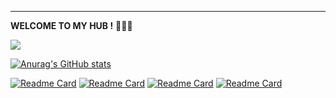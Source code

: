 ---
**WELCOME TO MY HUB !** 🍺🍺🍺

![](https://komarev.com/ghpvc/?username=ByeRose&color=brightgreen)

[![Anurag's GitHub stats](https://github-readme-stats.vercel.app/api?username=ByeRose&hide=contribs,prs&show_icons=true&theme=chartreuse-dark)]()
<!---
  [![Top Langs](https://github-readme-stats.vercel.app/api/top-langs/?username=ByeRose&layout=compact&theme=chartreuse-dark)]()
-->
[![Readme Card](https://github-readme-stats.vercel.app/api/pin/?username=ByeRose&repo=awesome-sec-notes&theme=midnight-purple)](https://github.com/ByeRose/awesome-sec-notes)
[![Readme Card](https://github-readme-stats.vercel.app/api/pin/?username=ByeRose&repo=reproducing_LDoS&theme=midnight-purple)](https://github.com/ByeRose/reproducing_LDoS)
[![Readme Card](https://github-readme-stats.vercel.app/api/pin/?username=ByeRose&repo=writeups-ctf&theme=chartreuse-dark)](https://github.com/ByeRose/writeups-ctf)
[![Readme Card](https://github-readme-stats.vercel.app/api/pin/?username=ByeRose&repo=BinaryDatabase&theme=chartreuse-dark)](https://github.com/ByeRose/BinaryDatabase)

